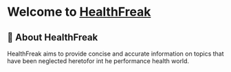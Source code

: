 # Welcome to [HealthFreak](https://netlify.healthfreak.app)

## 🚀 About HealthFreak

HealthFreak aims to provide concise and accurate information on topics that have been neglected heretofor int he performance health world.
